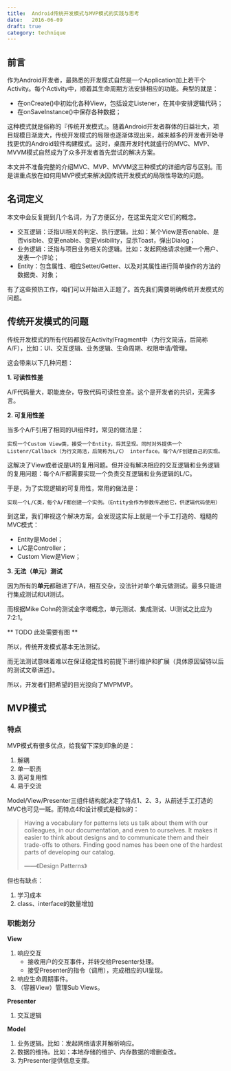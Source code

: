 ```yaml
---
title:  Android传统开发模式与MVP模式的实践与思考
date:   2016-06-09
draft: true
category: technique
---
```


## 前言

作为Android开发者，最熟悉的开发模式自然是一个Application加上若干个Activity。每个Activity中，顺着其生命周期方法安排相应的功能。典型的就是：

- 在onCreate()中初始化各种View，包括设定Listener，在其中安排逻辑代码；
- 在onSaveInstance()中保存各种数据；

这种模式就是俗称的『传统开发模式』。随着Android开发者群体的日益壮大，项目规模日渐庞大，传统开发模式的局限也逐渐体现出来，越来越多的开发者开始寻找更优的Android软件构建模式。这时，桌面开发时代就盛行的MVC、MVP、MVVM模式自然成为了众多开发者首先尝试的解决方案。

本文并不准备完整的介绍MVC、MVP、MVVM这三种模式的详细内容与区别。而是讲重点放在如何用MVP模式来解决因传统开发模式的局限性导致的问题。


## 名词定义

本文中会反复提到几个名词，为了方便区分，在这里先定义它们的概念。

- 交互逻辑：泛指UI相关的判定、执行逻辑。比如：某个View是否enable、是否visible、变更enable、变更visibility，显示Toast，弹出Dialog；
- 业务逻辑：泛指与项目业务相关的逻辑。比如：发起网络请求创建一个用户、发表一个评论；
- Entity：包含属性、相应Setter/Getter、以及对其属性进行简单操作的方法的数据类、对象；

有了这些预热工作，咱们可以开始进入正题了。首先我们需要明确传统开发模式的问题。


## 传统开发模式的问题

传统开发模式的所有代码都放在Activity/Fragment中（为行文简洁，后简称A/F），比如：UI、交互逻辑、业务逻辑、生命周期、权限申请/管理。

这会带来以下几种问题：

**1. 可读性性差**

A/F代码量大，职能庞杂，导致代码可读性变差。这个是开发者的共识，无需多言。

**2. 可复用性差**

当多个A/F引用了相同的UI组件时，常见的做法是：

    实现一个Custom View类，接受一个Entity，将其呈现。同时对外提供一个Listenr/Callback（为行文简洁，后简称为L/C） interface。每个A/F创建自己的实现。

这解决了View或者说是UI的复用问题。但并没有解决相应的交互逻辑和业务逻辑的复用问题：每个A/F都需要实现一个负责交互逻辑和业务逻辑的L/C。

于是，为了实现逻辑的可复用性，常用的做法是：

    实现一个L/C类，每个A/F都创建一个实例。（Entity会作为参数传递给它，供逻辑代码使用）

到这里，我们审视这个解决方案，会发现这实际上就是一个手工打造的、粗糙的MVC模式：

- Entity是Model；
- L/C是Controller；
- Custom View是View；

**3. 无法（单元）测试**

因为所有的**单元**都融进了F/A，相互交杂，没法针对单个单元做测试。最多只能进行集成测试和UI测试。

而根据Mike Cohn的测试金字塔概念，单元测试、集成测试、UI测试之比应为7:2:1。

** TODO 此处需要有图 **

所以，传统开发模式基本无法测试。

而无法测试意味着难以在保证稳定性的前提下进行维护和扩展（具体原因留待以后的测试文章讲述）。

所以，开发者们把希望的目光投向了MVPMVP。


## MVP模式

### 特点

MVP模式有很多优点，给我留下深刻印象的是：

1. 解耦
2. 单一职责
3. 高可复用性
4. 易于交流

Model/View/Presenter三组件结构就决定了特点1、2、3，从前述手工打造的MVC也可见一斑。而特点4和设计模式是相似的：

> Having a vocabulary for patterns lets us talk about them with our colleagues,
> in our documentation, and even to ourselves. It makes it easier to think about
> designs and to communicate them and their trade-offs to others. Finding good
> names has been one of the hardest parts of developing our catalog.
>
> ——《Design Patterns》

但也有缺点：

1. 学习成本
2. class、interface的数量增加

### 职能划分

**View**

1. 响应交互
    - 接收用户的交互事件，并转交给Presenter处理。
    - 接受Presenter的指令（调用），完成相应的UI呈现。
2. 响应生命周期事件。
3. （容器View）管理Sub Views。

**Presenter**

1. 交互逻辑

**Model**

1. 业务逻辑。比如：发起网络请求并解析响应。
2. 数据的维持。比如：本地存储的维护、内存数据的增删查改。
3. 为Presenter提供信息支撑。

